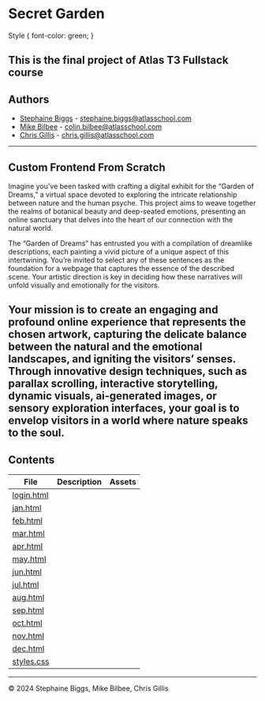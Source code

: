 <h1> Secret Garden </h1>
Style {
font-color: green;
}

This is the final project of Atlas T3 Fullstack course
---

<h2> Authors </h2>

- [Stephaine Biggs](https://github.com/Sbiggs1985) - [stephaine.biggs@atlasschool.com](stephaine.biggs@atlasschool.com)
- [Mike Bilbee](https://github.com/MikeBilbee) - [colin.bilbee@atlasschool.com](colin.bilbee@atlasschool.com)
- [Chris Gillis](https://github.com/chris85gillis) - [chris.gillis@atlasschool.com](chris.gillis@atlasschool.com)
---

<h2> Custom Frontend From Scratch </h2>

Imagine you’ve been tasked with crafting a digital exhibit for the “Garden of Dreams,” a virtual space devoted to exploring the intricate relationship between nature and the human psyche. This project aims to weave together the realms of botanical beauty and deep-seated emotions, presenting an online sanctuary that delves into the heart of our connection with the natural world.

The “Garden of Dreams” has entrusted you with a compilation of dreamlike descriptions, each painting a vivid picture of a unique aspect of this intertwining. You’re invited to select any of these sentences as the foundation for a webpage that captures the essence of the described scene. Your artistic direction is key in deciding how these narratives will unfold visually and emotionally for the visitors.

Your mission is to create an engaging and profound online experience that represents the chosen artwork, capturing the delicate balance between the natural and the emotional landscapes, and igniting the visitors’ senses. Through innovative design techniques, such as parallax scrolling, interactive storytelling, dynamic visuals, ai-generated images, or sensory exploration interfaces, your goal is to envelop visitors in a world where nature speaks to the soul.
---

<h2> Contents </h2>

| File | Description | Assets |
| ----- | ----- | ----- |
| [login.html](https://github.com/MikeBilbee/secretgarden/blob/main/login.html) |  | []() []() |
| [jan.html]() |  | []() []() |
| [feb.html]() |  | []() []() |
| [mar.html]() |  | []() []() |
| [apr.html]() |  | []() []() |
| [may.html]() |  | []() []() |
| [jun.html]() |  | []() []() |
| [jul.html]() |  | []() []() |
| [aug.html]() |  | []() []() |
| [sep.html]() |  | []() []() |
| [oct.html]() |  | []() []() |
| [nov.html]() |  | []() []() |
| [dec.html]() |  | []() []() |
| [styles.css]() |  |  |
---

© 2024 Stephaine Biggs, Mike Bilbee, Chris Gillis
